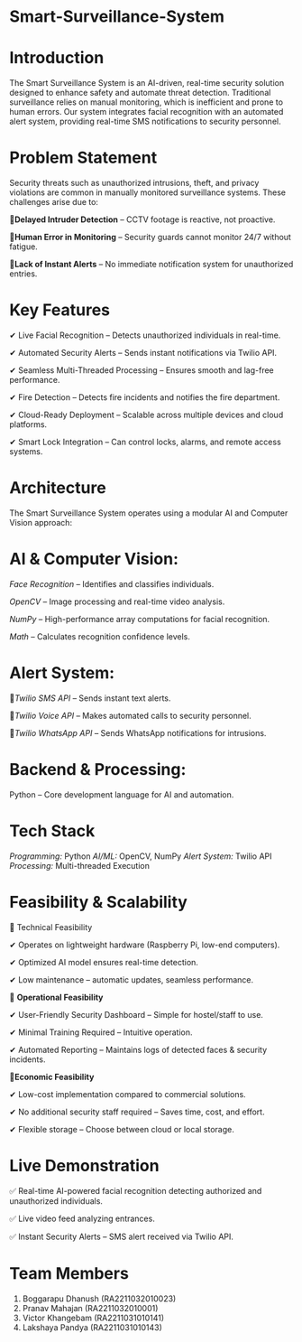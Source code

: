 # Smart-Surveillance-System

# **Introduction**
The Smart Surveillance System is an AI-driven, real-time security solution designed to enhance safety and automate threat detection. Traditional surveillance relies on manual monitoring, which is inefficient and prone to human errors. Our system integrates facial recognition with an automated alert system, providing real-time SMS notifications to security personnel.

# **Problem Statement**
Security threats such as unauthorized intrusions, theft, and privacy violations are common in manually monitored surveillance systems. These challenges arise due to:

🔹**Delayed Intruder Detection** – CCTV footage is reactive, not proactive.

🔹**Human Error in Monitoring** – Security guards cannot monitor 24/7 without fatigue.

🔹**Lack of Instant Alerts** – No immediate notification system for unauthorized entries.

# **Key Features**
✔ Live Facial Recognition – Detects unauthorized individuals in real-time.

✔ Automated Security Alerts – Sends instant notifications via Twilio API.

✔ Seamless Multi-Threaded Processing – Ensures smooth and lag-free performance.

✔ Fire Detection – Detects fire incidents and notifies the fire department.

✔ Cloud-Ready Deployment – Scalable across multiple devices and cloud platforms.

✔ Smart Lock Integration – Can control locks, alarms, and remote access systems.

# **Architecture**
The Smart Surveillance System operates using a modular AI and Computer Vision approach:

# **AI & Computer Vision:**
*Face Recognition* – Identifies and classifies individuals.

*OpenCV* – Image processing and real-time video analysis.

*NumPy* – High-performance array computations for facial recognition.

*Math* – Calculates recognition confidence levels.

# **Alert System:**
🔹*Twilio SMS API* – Sends instant text alerts.

🔹*Twilio Voice API* – Makes automated calls to security personnel.

🔹*Twilio WhatsApp API* – Sends WhatsApp notifications for intrusions.

# **Backend & Processing:**
Python – Core development language for AI and automation.

# **Tech Stack**
*Programming:* Python
*AI/ML:*	OpenCV, NumPy
*Alert System:*	Twilio API
*Processing:*	Multi-threaded Execution

# **Feasibility & Scalability**

🔹 Technical Feasibility

✔ Operates on lightweight hardware (Raspberry Pi, low-end computers).

✔ Optimized AI model ensures real-time detection.

✔ Low maintenance – automatic updates, seamless performance.


🔹 **Operational Feasibility**

✔ User-Friendly Security Dashboard – Simple for hostel/staff to use.

✔ Minimal Training Required – Intuitive operation.

✔ Automated Reporting – Maintains logs of detected faces & security incidents.



🔹**Economic Feasibility**

✔ Low-cost implementation compared to commercial solutions.

✔ No additional security staff required – Saves time, cost, and effort.

✔ Flexible storage – Choose between cloud or local storage.

# **Live Demonstration**
✅ Real-time AI-powered facial recognition detecting authorized and unauthorized individuals.

✅ Live video feed analyzing entrances.

✅ Instant Security Alerts – SMS alert received via Twilio API.

# **Team Members**
1) Boggarapu Dhanush (RA2211032010023)
2) Pranav Mahajan (RA2211032010001)
3) Victor Khangebam (RA2211031010141)
4) Lakshaya Pandya (RA2211031010143)

